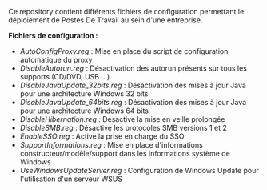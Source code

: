 Ce repository contient différents fichiers de configuration permettant le déploiement de Postes De Travail au sein d'une entreprise.

**Fichiers de configuration :**
- *AutoConfigProxy.reg* : Mise en place du script de configuration automatique du proxy
- *DisableAutorun.reg* : Désactivation des autorun présents sur tous les supports (CD/DVD, USB ...)
- *DisableJavaUpdate_32bits.reg* : Désactivation des mises à jour Java pour une architecture Windows 32 bits
- *DisableJavaUpdate_64bits.reg* : Désactivation des mises à jour Java pour une architecture Windows 64 bits
- *DisableHibernation.reg* : Désactive la mise en veille prolongée
- *DisableSMB.reg* : Désactive les protocoles SMB versions 1 et 2
- *EnableSSO.reg* : Active la prise en charge du SSO 
- *SupportInformations.reg* : Mise en place d'informations constructeur/modèle/support dans les informations système de Windows
- *UseWindowsUpdateServer.reg* : Configuration de Windows Update pour l'utilisation d'un serveur WSUS